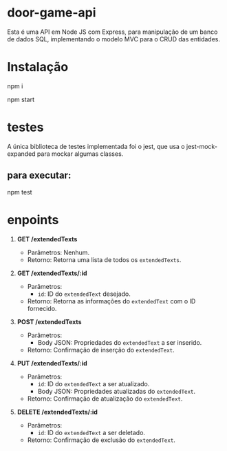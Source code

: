# door-game-api

Esta é uma API em Node JS com Express, para manipulação de um banco de dados SQL, implementando o modelo MVC para o CRUD das entidades.

# Instalação

npm i

npm start

# testes

A única biblioteca de testes implementada foi o jest, que usa o jest-mock-expanded para mockar algumas classes.

## para executar:

npm test

# enpoints

1. **GET /extendedTexts**

   - Parâmetros: Nenhum.
   - Retorno: Retorna uma lista de todos os `extendedTexts`.

2. **GET /extendedTexts/:id**

   - Parâmetros:
     - `id`: ID do `extendedText` desejado.
   - Retorno: Retorna as informações do `extendedText` com o ID fornecido.

3. **POST /extendedTexts**

   - Parâmetros:
     - Body JSON: Propriedades do `extendedText` a ser inserido.
   - Retorno: Confirmação de inserção do `extendedText`.

4. **PUT /extendedTexts/:id**

   - Parâmetros:
     - `id`: ID do `extendedText` a ser atualizado.
     - Body JSON: Propriedades atualizadas do `extendedText`.
   - Retorno: Confirmação de atualização do `extendedText`.

5. **DELETE /extendedTexts/:id**
   - Parâmetros:
     - `id`: ID do `extendedText` a ser deletado.
   - Retorno: Confirmação de exclusão do `extendedText`.
